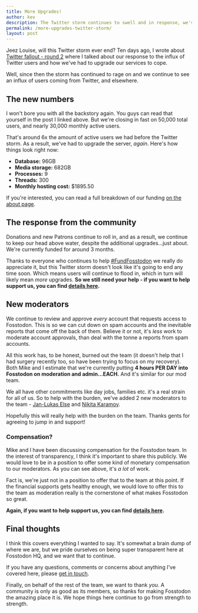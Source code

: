 ```yaml
---
title: More Upgrades!
author: kev
description: The Twitter storm continues to swell and in response, we've had to upgrade, yet again.
permalink: /more-upgrades-twitter-storm/
layout: post
---
```

Jeez Louise, will this Twitter storm ever end? Ten days ago, I wrote about [Twitter fallout - round 2](/fosstodon-vs-twitter-round-2/) where I talked about our response to the influx of Twitter users and how we've had to upgrade our services to cope.

Well, since then the storm has continued to rage on and we continue to see an influx of users coming from Twitter, and elsewhere.

## The new numbers
I won't bore you with all the backstory again. You guys can read that yourself in the post I linked above. But we're closing in fast on 50,000 total users, and nearly 30,000 monthly active users.

That's around 6x the amount of active users we had before the Twitter storm. As a result, we've had to upgrade the server, *again*. Here's how things look right now:

* **Database:** 96GB
* **Media storage:** 682GB
* **Processes:** 9
* **Threads:** 300
* **Monthly hosting cost:** $1895.50

If you're interested, you can read a full breakdown of our funding [on the about page](/about/#current-funding).

## The response from the community
Donations and new Patrons continue to roll in, and as a result, we continue to keep our head above water, despite the additional upgrades...just about. We're currently funded for around 3 months.

Thanks to everyone who continues to help [#FundFosstodon](https://fosstodon.org/tags/FundFosstodon) we really do appreciate it, but this Twitter storm doesn't look like it's going to end any time soon. Which means users will continue to flood in, which in turn will likely mean *more* upgrades. **So we still need your help - if you want to help support us, you can find [details here](/support).**

## New moderators
We continue to review and approve *every* account that requests access to Fosstodon. This is so we can cut down on spam accounts and the inevitable reports that come off the back of them. Believe it or not, it's *less* work to moderate account approvals, than deal with the tonne a reports from spam accounts.

All this work has, to be honest, burned out the team (it doesn't help that I had surgery recently too, so have been trying to focus on my recovery). Both Mike and I estimate that we're currently putting **4 hours PER DAY into Fosstodon on moderation and admin...EACH.** And it's similar for our mod team.

We all have other commitments like day jobs, families etc. it's a real strain for all of us. So to help with the burden, we've added 2 new moderators to the team - [Jan-Lukas Else](https://fosstodon.org/@jle) and [Nikita Karamov](https://fosstodon.org/@kytta).

Hopefully this will really help with the burden on the team. Thanks gents for agreeing to jump in and support!

### Compensation?
Mike and I have been discussing compensation for the Fosstodon team. In the interest of transparency, I think it's important to share this publicly. We would love to be in a position to offer some kind of monetary compensation to our moderators. As you can see above, it's *a lot* of work.

Fact is, we're just not in a position to offer that to the team at this point. If the financial supports gets healthy enough, we would love to offer this to the team as moderation really is the cornerstone of what makes Fosstodon so great.

**Again, if you want to help support us, you can find [details here](/support).**

## Final thoughts
I think this covers everything I wanted to say. It's somewhat a brain dump of where we are, but we pride ourselves on being super transparent here at Fosstodon HQ, and we want that to continue.

If you have any questions, comments or concerns about anything I've covered here, please [get in touch](/contact).

Finally, on behalf of the rest of the team, we want to thank *you*. A community is only as good as its members, so thanks for making Fosstodon the amazing place it is. We hope things here continue to go from strength to strength.

